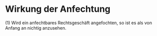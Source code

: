 # Wirkung der Anfechtung

(1) Wird ein anfechtbares Rechtsgeschäft angefochten, so ist es als von Anfang an nichtig anzusehen.